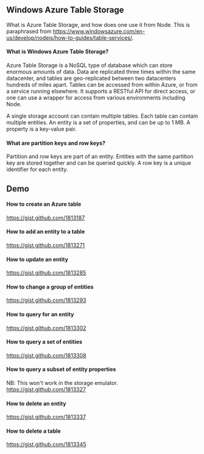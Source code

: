 Windows Azure Table Storage
--------
What is Azure Table Storage, and how does one use it from Node.  This is paraphrased from https://www.windowsazure.com/en-us/develop/nodejs/how-to-guides/table-services/. 

#### What is Windows Azure Table Storage?

Azure Table Storage is a NoSQL type of database which can store enormous amounts of data.  Data are replicated three times within the same datacenter, and tables are geo-replicated between two datacenters hundreds of miles apart.  Tables can be accessed from within Azure, or from a service running elsewhere.  It supports a RESTful API for direct access, or one can use a wrapper for access from various environments including Node.

A single storage account can contain multiple tables.  Each table can contain multiple entities.  An entity is a set of properties, and can be up to 1 MB.  A property is a key-value pair.

#### What are partition keys and row keys?

Partition and row keys are part of an entity.  Entities with the same partition key are stored together and can be queried quickly.  A row key is a unique identifier for each entity.

Demo
--------

#### How to create an Azure table

https://gist.github.com/1813187

#### How to add an entity to a table

https://gist.github.com/1813271

#### How to update an entity

https://gist.github.com/1813285

#### How to change a group of entities

https://gist.github.com/1813293

#### How to query for an entity

https://gist.github.com/1813302

#### How to query a set of entities

https://gist.github.com/1813308

#### How to query a subset of entity properties

NB: This won't work in the storage emulator.
https://gist.github.com/1813327

#### How to delete an entity

https://gist.github.com/1813337

#### How to delete a table

https://gist.github.com/1813345
